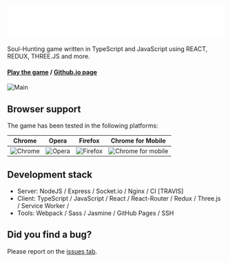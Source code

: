 ![Logo](docs/assets/logo.png)

Soul-Hunting game written in TypeScript and JavaScript using REACT, REDUX, THREE.JS and more.

#### [Play the game](https://www.soul-hunting.ru) / [Github.io page](https://vladpereskokov.github.io/soul-hunting/)

![Main](https://github.com/vladpereskokov/soul-hunting/tree/master/docs/assets/main.png)

## Browser support

The game has been tested in the following platforms:

Chrome | Opera | Firefox | Chrome for Mobile |
--- | --- | --- | --- |
![Chrome](https://github.com/vladpereskokov/soul-hunting/tree/master/docs/assets/chrome.png) | ![Opera](https://github.com/vladpereskokov/soul-hunting/tree/master/docs/assets/opera.png) | ![Firefox](https://github.com/vladpereskokov/soul-hunting/tree/master/docs/assets/firefox.png) | ![Chrome for mobile](https://github.com/vladpereskokov/soul-hunting/tree/master/docs/assets/chrome_mobile.png) 

## Development stack
- Server: NodeJS / Express / Socket.io / Nginx / CI [TRAVIS]
- Client: TypeScript / JavaScript / React / React-Router / Redux / Three.js / Service Worker / 
- Tools: Webpack / Sass / Jasmine / GitHub Pages / SSH 

## Did you find a bug?

Please report on the [issues tab](https://github.com/vladpereskokov/soul-hunting/issues).
